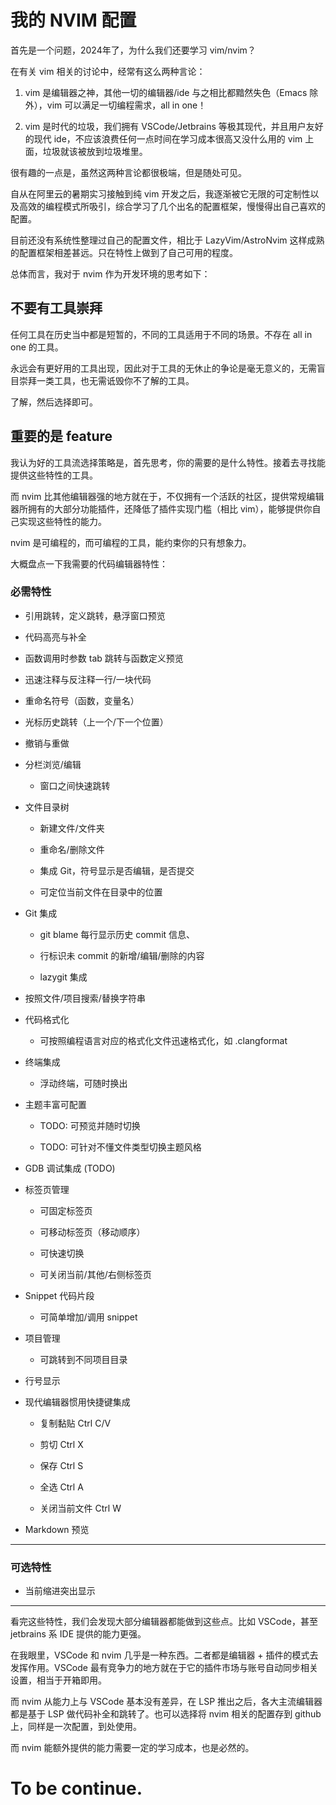 # 我的 NVIM 配置

首先是一个问题，2024年了，为什么我们还要学习 vim/nvim？

在有关 vim 相关的讨论中，经常有这么两种言论：

1. vim 是编辑器之神，其他一切的编辑器/ide 与之相比都黯然失色（Emacs 除外），vim 可以满足一切编程需求，all in one！

2. vim 是时代的垃圾，我们拥有 VSCode/Jetbrains 等极其现代，并且用户友好的现代 ide，不应该浪费任何一点时间在学习成本很高又没什么用的 vim 上面，垃圾就该被放到垃圾堆里。

很有趣的一点是，虽然这两种言论都很极端，但是随处可见。

自从在阿里云的暑期实习接触到纯 vim 开发之后，我逐渐被它无限的可定制性以及高效的编程模式所吸引，综合学习了几个出名的配置框架，慢慢得出自己喜欢的配置。

目前还没有系统性整理过自己的配置文件，相比于 LazyVim/AstroNvim 这样成熟的配置框架相差甚远。只在特性上做到了自己可用的程度。

总体而言，我对于 nvim 作为开发环境的思考如下：

## 不要有工具崇拜
   
   任何工具在历史当中都是短暂的，不同的工具适用于不同的场景。不存在 all in one 的工具。

   永远会有更好用的工具出现，因此对于工具的无休止的争论是毫无意义的，无需盲目崇拜一类工具，也无需诋毁你不了解的工具。

   了解，然后选择即可。

## 重要的是 feature
    
   我认为好的工具流选择策略是，首先思考，你的需要的是什么特性。接着去寻找能提供这些特性的工具。

   而 nvim 比其他编辑器强的地方就在于，不仅拥有一个活跃的社区，提供常规编辑器所拥有的大部分功能插件，还降低了插件实现门槛（相比 vim），能够提供你自己实现这些特性的能力。

   nvim 是可编程的，而可编程的工具，能约束你的只有想象力。

   大概盘点一下我需要的代码编辑器特性：

### 必需特性

   - 引用跳转，定义跳转，悬浮窗口预览
   

   - 代码高亮与补全

   - 函数调用时参数 tab 跳转与函数定义预览

   - 迅速注释与反注释一行/一块代码

   - 重命名符号（函数，变量名）

   - 光标历史跳转（上一个/下一个位置）
   
   - 撤销与重做

   - 分栏浏览/编辑
       
       - 窗口之间快速跳转

   - 文件目录树

       - 新建文件/文件夹
        
       - 重命名/删除文件

       - 集成 Git，符号显示是否编辑，是否提交

       - 可定位当前文件在目录中的位置

   - Git 集成

       - git blame 每行显示历史 commit 信息、

       - 行标识未 commit 的新增/编辑/删除的内容
       
       - lazygit 集成

   - 按照文件/项目搜索/替换字符串

   - 代码格式化

       - 可按照编程语言对应的格式化文件迅速格式化，如 .clangformat

   - 终端集成

       - 浮动终端，可随时换出

   - 主题丰富可配置

       - TODO: 可预览并随时切换

       - TODO: 可针对不懂文件类型切换主题风格

   - GDB 调试集成 (TODO)

   - 标签页管理
       
       - 可固定标签页

       - 可移动标签页（移动顺序）

       - 可快速切换

       - 可关闭当前/其他/右侧标签页

   - Snippet 代码片段

       - 可简单增加/调用 snippet

   - 项目管理
       
       - 可跳转到不同项目目录

   - 行号显示
   
   - 现代编辑器惯用快捷键集成

      - 复制黏贴 Ctrl C/V 

      - 剪切 Ctrl X 

      - 保存 Ctrl S 

      - 全选 Ctrl A

      - 关闭当前文件 Ctrl W
   
   - Markdown 预览

---   

### 可选特性

   - 当前缩进突出显示

---

看完这些特性，我们会发现大部分编辑器都能做到这些点。比如 VSCode，甚至 jetbrains 系 IDE 提供的能力更强。

在我眼里，VSCode 和 nvim 几乎是一种东西。二者都是编辑器 + 插件的模式去发挥作用。VSCode 最有竞争力的地方就在于它的插件市场与账号自动同步相关设置，相当于开箱即用。

而 nvim 从能力上与 VSCode 基本没有差异，在 LSP 推出之后，各大主流编辑器都是基于 LSP 做代码补全和跳转了。也可以选择将 nvim 相关的配置存到 github 上，同样是一次配置，到处使用。

而 nvim 能额外提供的能力需要一定的学习成本，也是必然的。



# To be continue.
